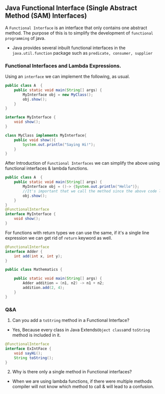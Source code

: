 ## Java Functional Interface (Single Abstract Method (SAM) Interfaces)

A `Functional Interface` is an interface that only contains one abstract method. The purpose of this is to simplify the development of `functional programming` of java.

- Java provides several inbuilt functional interfaces in the `java.util.function` package such as `predicate, consumer, supplier`

### Functional Interfaces and Lambda Expressions.

Using an `interface` we can implement the following, as usual.

```java
public class A  {
    public static void main(String[] args) {
        MyInterface obj = new MyClass();
        obj.show();
    }
}

interface MyInterface {
    void show();
}

class MyClass implements MyInterface{
    public void show(){
        System.out.println("Saying Hi!");
    }
}
```

After Introduction of `Functional Interfaces` we can simplify the above using functional interfaces & lambda functions.

```java
public class A  {
    public static void main(String[] args) {
        MyInterface obj = ()-> {System.out.println("Hello")};
        //It's important that we call the method since the above code line will not call the function.
        obj.show();
    }
}
@FunctionalInterface
interface MyInterface {
    void show();
}
```

For functions with return types we can use the same, if it's a single line expression we can get rid of `return` keyword as well.

```java 
@FunctionalInterface
interface Adder {
    int add(int x, int y);
}

public class Mathematics {

    public static void main(String[] args) {
        Adder addition = (n1, n2) -> n1 + n2;
        addition.add(2, 4);
    }
}
```

### Q&A
1) Can you add a `toString` method in a Functional Interface?
- Yes, Because every class in Java Extends` Object class `and `toString` method is included in it.
```java
@FunctionalInterface
interface ExIntFace {
    void sayHi();
    String toString();
}
```

2. Why is there only a single method in Functional interfaces?
- When we are using lambda functions, if there were multiple methods compiler will not know which method to call & will lead to a confusion. 
